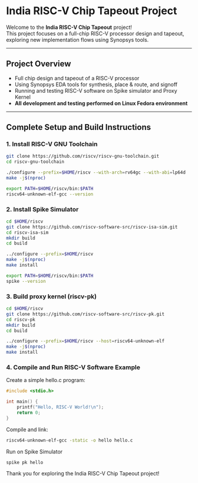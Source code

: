 # India RISC-V Chip Tapeout Project

Welcome to the **India RISC-V Chip Tapeout** project!  
This project focuses on a full-chip RISC-V processor design and tapeout, exploring new implementation flows using Synopsys tools.

---

## Project Overview

- Full chip design and tapeout of a RISC-V processor  
- Using Synopsys EDA tools for synthesis, place & route, and signoff  
- Running and testing RISC-V software on Spike simulator and Proxy Kernel
- **All development and testing performed on Linux Fedora environment**
---

## Complete Setup and Build Instructions

### 1. Install RISC-V GNU Toolchain

```bash
git clone https://github.com/riscv/riscv-gnu-toolchain.git
cd riscv-gnu-toolchain

./configure --prefix=$HOME/riscv --with-arch=rv64gc --with-abi=lp64d
make -j$(nproc)

export PATH=$HOME/riscv/bin:$PATH
riscv64-unknown-elf-gcc --version
```
### 2. Install Spike Simulator
```bash
cd $HOME/riscv
git clone https://github.com/riscv-software-src/riscv-isa-sim.git
cd riscv-isa-sim
mkdir build
cd build

../configure --prefix=$HOME/riscv
make -j$(nproc)
make install

export PATH=$HOME/riscv/bin:$PATH
spike --version
```
### 3. Build proxy kernel (riscv-pk)
```bash
cd $HOME/riscv
git clone https://github.com/riscv-software-src/riscv-pk.git
cd riscv-pk
mkdir build
cd build

../configure --prefix=$HOME/riscv --host=riscv64-unknown-elf
make -j$(nproc)
make install
```
### 4. Compile and Run RISC-V Software Example

Create a simple hello.c program:
```c
#include <stdio.h>

int main() {
    printf("Hello, RISC-V World!\n");
    return 0;
}
```
Compile and link:
```bash
riscv64-unknown-elf-gcc -static -o hello hello.c
```
Run on Spike Simulator
```bash
spike pk hello
```

Thank you for exploring the India RISC-V Chip Tapeout project!

